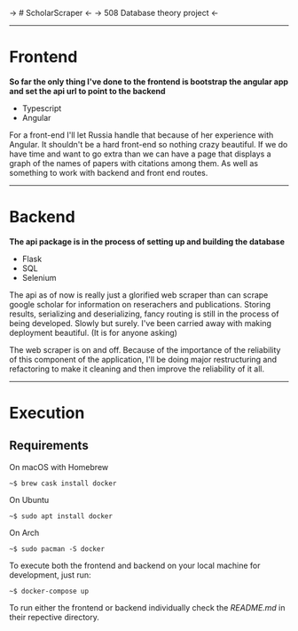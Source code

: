 -> # ScholarScraper <-
-> 508 Database theory project <-

-------------

# Frontend

**So far the only thing I've done to the frontend is bootstrap the angular app and set the api url to point to the backend**

- Typescript
- Angular

For a front-end I'll let Russia handle that because of her experience with Angular. 
It shouldn't be a hard front-end so nothing crazy beautiful. If we do have time and
want to go extra than we can have a page that displays a graph of the names of papers
with citations among them. As well as something to work with backend and front end routes.

-------------

# Backend

**The api package is in the process of setting up and building the database**

- Flask
- SQL
- Selenium

The api as of now is really just a glorified web scraper than can scrape google scholar for information on reserachers and publications.
Storing results, serializing and deserializing, fancy routing is still in the process of being developed. Slowly but surely.
I've been carried away with making deployment beautiful. (It is for anyone asking)

The web scraper is on and off. Because of the importance of the reliability of this component of the application, I'll be doing
major restructuring and refactoring to make it cleaning and then improve the reliability of it all.

--------------

# Execution 

## Requirements

On macOS with Homebrew
```
~$ brew cask install docker
```

On Ubuntu
```
~$ sudo apt install docker
```

On Arch
```
~$ sudo pacman -S docker
```

To execute both the frontend and backend on your local machine for development, 
just run:

```
~$ docker-compose up
```

To run either the frontend or backend individually
check the *README.md* in their repective directory. 

